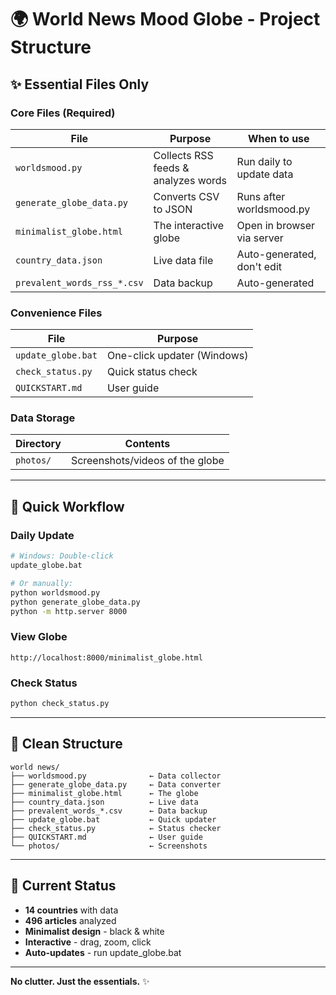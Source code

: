 # 🌍 World News Mood Globe - Project Structure

## ✨ Essential Files Only

### Core Files (Required)

| File | Purpose | When to use |
|------|---------|-------------|
| `worldsmood.py` | Collects RSS feeds & analyzes words | Run daily to update data |
| `generate_globe_data.py` | Converts CSV to JSON | Runs after worldsmood.py |
| `minimalist_globe.html` | The interactive globe | Open in browser via server |
| `country_data.json` | Live data file | Auto-generated, don't edit |
| `prevalent_words_rss_*.csv` | Data backup | Auto-generated |

### Convenience Files

| File | Purpose |
|------|---------|
| `update_globe.bat` | One-click updater (Windows) |
| `check_status.py` | Quick status check |
| `QUICKSTART.md` | User guide |

### Data Storage

| Directory | Contents |
|-----------|----------|
| `photos/` | Screenshots/videos of the globe |

---

## 🚀 Quick Workflow

### Daily Update
```bash
# Windows: Double-click
update_globe.bat

# Or manually:
python worldsmood.py
python generate_globe_data.py
python -m http.server 8000
```

### View Globe
```
http://localhost:8000/minimalist_globe.html
```

### Check Status
```bash
python check_status.py
```

---

## 📁 Clean Structure

```
world news/
├── worldsmood.py              ← Data collector
├── generate_globe_data.py     ← Data converter
├── minimalist_globe.html      ← The globe
├── country_data.json          ← Live data
├── prevalent_words_*.csv      ← Data backup
├── update_globe.bat           ← Quick updater
├── check_status.py            ← Status checker
├── QUICKSTART.md              ← User guide
└── photos/                    ← Screenshots
```

---

## 🎯 Current Status

- **14 countries** with data
- **496 articles** analyzed
- **Minimalist design** - black & white
- **Interactive** - drag, zoom, click
- **Auto-updates** - run update_globe.bat

---

**No clutter. Just the essentials.** ✨



